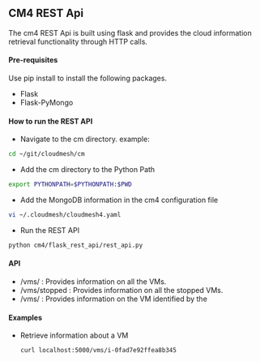 ## CM4 REST Api

The cm4 REST Api is built using flask and provides the cloud information retrieval functionality through HTTP calls.

#### Pre-requisites

Use pip install to install the following packages.

- Flask
- Flask-PyMongo

#### How to run the REST API

- Navigate to the cm directory. example:
```bash
cd ~/git/cloudmesh/cm
```

- Add the cm directory to the Python Path
```bash
export PYTHONPATH=$PYTHONPATH:$PWD
```

- Add the MongoDB information in the cm4 configuration file
```bash
vi ~/.cloudmesh/cloudmesh4.yaml
```

- Run the REST API
```bash
python cm4/flask_rest_api/rest_api.py
```

#### API

- /vms/ : Provides information on all the VMs.
- /vms/stopped  : Provides information on all the stopped VMs.
- /vms/<id> : Provides information on the VM identified by the <id>

#### Examples

- Retrieve information about a VM
  ```bash 
  curl localhost:5000/vms/i-0fad7e92ffea8b345
  ```

